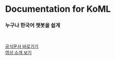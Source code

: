 # Documentation for KoML

### 누구나 한국어 챗봇을 쉽게

<br>

[공식문서 바로가기](https://koml-docs.readthedocs.io/)
<br>
[영상 소개 보기](https://youtu.be/u8ApVAYFaKE)